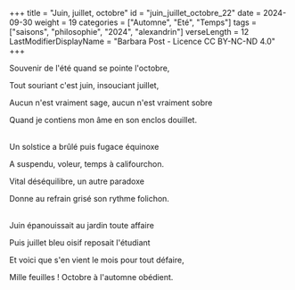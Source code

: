 +++
title = "Juin, juillet, octobre"
id = "juin_juillet_octobre_22"
date = 2024-09-30
weight = 19
categories = ["Automne", "Eté", "Temps"]
tags = ["saisons", "philosophie", "2024", "alexandrin"]
verseLength = 12
LastModifierDisplayName = "Barbara Post - Licence CC BY-NC-ND 4.0"
+++

Souvenir de l'été quand se pointe l'octobre,

Tout souriant c'est juin, insouciant juillet,

Aucun n'est vraiment sage, aucun n'est vraiment sobre

Quand je contiens mon âme en son enclos douillet.

 \
Un solstice a brûlé puis fugace équinoxe

A suspendu, voleur, temps à califourchon.

Vital déséquilibre, un autre paradoxe

Donne au refrain grisé son rythme folichon.

 \
Juin épanouissait au jardin toute affaire

Puis juillet bleu oisif reposait l'étudiant

Et voici que s'en vient le mois pour tout défaire,

Mille feuilles ! Octobre à l'automne obédient.
